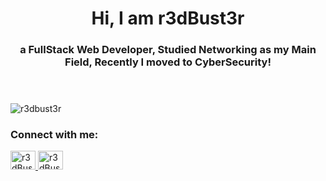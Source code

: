 <header>
    <h1>Hi, I am r3dBust3r</h1> 
    <h3>a FullStack Web Developer, Studied Networking as my Main Field, Recently I moved to CyberSecurity!</h3>
</header>

<p> 
    <img src="https://komarev.com/ghpvc/?username=r3dbust3r&label=Profile%20views&color=0e75b6&style=flat" alt="r3dbust3r" />
</p>


<h3>Connect with me:</h3>

<p>
    <a href="https://twitter.com/otmanetalhaoui" target="blank">
        <img src="https://raw.githubusercontent.com/rahuldkjain/github-profile-readme-generator/master/src/images/icons/Social/twitter.svg" alt="r3dBust3r" height="30" width="40" />
    </a>
    <a href="https://linkedin.com/in/otmane-talhaoui" target="blank">
        <img src="https://raw.githubusercontent.com/rahuldkjain/github-profile-readme-generator/master/src/images/icons/Social/linked-in-alt.svg" alt="r3dBust3r" height="30" width="40" />
    </a>
</p>